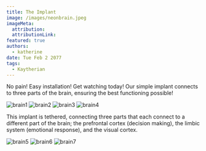 ```yaml
---
title: The Implant
image: /images/neonbrain.jpeg
imageMeta:
  attribution:
  attributionLink:
featured: true
authors:
  - katherine
date: Tue Feb 2 2077
tags:
  - Kaytherian
---
```

No pain! Easy installation! Get watching today!
Our simple implant connects to three parts of the brain, ensuring the best functioning possible!

![brain1](/images/Implant_Entire.png)
![brain2](/images/Implant_Limbic.png)
![brain3](/images/Implant_Occipital.png)
![brain4](/images/Implant_Prefontal.png)

This implant is tethered, connecting three parts that each connect to a different part of the brain; the prefrontal cortex (decision making), the limbic system (emotional response), and the visual cortex.

![brain5](/images/Brain_Limbic.png)
![brain6](/images/Brain_Occipital.png)
![brain7](/images/Brain_Prefrontal.png)
